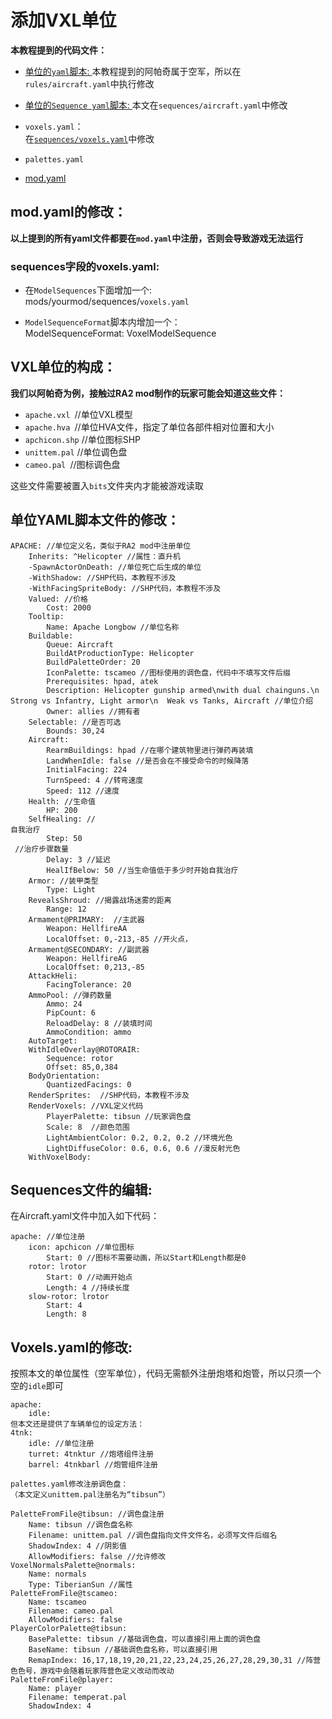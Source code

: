 # 添加VXL单位


**本教程提到的代码文件：**

- [单位的`yaml`脚本: ](#%e5%8d%95%e4%bd%8dyaml%e8%84%9a%e6%9c%ac%e6%96%87%e4%bb%b6%e7%9a%84%e4%bf%ae%e6%94%b9)
    本教程提到的阿帕奇属于空军，所以在 `rules/aircraft.yaml`中执行修改

- [单位的`Sequence yaml`脚本: ](#sequences%e6%96%87%e4%bb%b6%e7%9a%84%e7%bc%96%e8%be%91) 
    本文在`sequences/aircraft.yaml`中修改

- `voxels.yaml`：  
    在[`sequences/voxels.yaml`](#sequences%e5%ad%97%e6%ae%b5%e7%9a%84voxelsyaml)中修改
  
- `palettes.yaml`
  
- [mod.yaml](#modyaml%e7%9a%84%e4%bf%ae%e6%94%b9)

## mod.yaml的修改：

**以上提到的所有yaml文件都要在`mod.yaml`中注册，否则会导致游戏无法运行**

### sequences字段的voxels.yaml:

- 在`ModelSequences`下面增加一个:  
	mods/yourmod/sequences/`voxels.yaml`

- `ModelSequenceFormat`脚本内增加一个：  
    ModelSequenceFormat: VoxelModelSequence


## VXL单位的构成：

**我们以阿帕奇为例，接触过RA2 mod制作的玩家可能会知道这些文件：**

- `apache.vxl `//单位VXL模型
- `apache.hva `//单位HVA文件，指定了单位各部件相对位置和大小
- `apchicon.shp` //单位图标SHP
- `unittem.pal` //单位调色盘
- `cameo.pal `//图标调色盘

这些文件需要被置入`bits`文件夹内才能被游戏读取

## 单位YAML脚本文件的修改：

```
APACHE: //单位定义名，类似于RA2 mod中注册单位
	Inherits: ^Helicopter //属性：直升机
	-SpawnActorOnDeath: //单位死亡后生成的单位
	-WithShadow: //SHP代码，本教程不涉及
	-WithFacingSpriteBody: //SHP代码，本教程不涉及
	Valued: //价格
		Cost: 2000 
	Tooltip:
		Name: Apache Longbow //单位名称
	Buildable:
		Queue: Aircraft
		BuildAtProductionType: Helicopter
		BuildPaletteOrder: 20
		IconPalette: tscameo //图标使用的调色盘，代码中不填写文件后缀
		Prerequisites: hpad, atek
		Description: Helicopter gunship armed\nwith dual chainguns.\n  Strong vs Infantry, Light armor\n  Weak vs Tanks, Aircraft //单位介绍
		Owner: allies //拥有者
	Selectable: //是否可选
		Bounds: 30,24
	Aircraft:
		RearmBuildings: hpad //在哪个建筑物里进行弹药再装填
		LandWhenIdle: false //是否会在不接受命令的时候降落
		InitialFacing: 224  
		TurnSpeed: 4 //转弯速度
		Speed: 112 //速度
	Health: //生命值
		HP: 200
	SelfHealing: //
自我治疗
        Step: 50
 //治疗步骤数量
        Delay: 3 //延迟
        HealIfBelow: 50 //当生命值低于多少时开始自我治疗
	Armor: //装甲类型
		Type: Light
	RevealsShroud: //揭露战场迷雾的距离
		Range: 12
	Armament@PRIMARY:  //主武器
		Weapon: HellfireAA
		LocalOffset: 0,-213,-85 //开火点，
	Armament@SECONDARY: //副武器
		Weapon: HellfireAG
		LocalOffset: 0,213,-85
	AttackHeli: 
		FacingTolerance: 20
	AmmoPool: //弹药数量
		Ammo: 24
		PipCount: 6
		ReloadDelay: 8 //装填时间
		AmmoCondition: ammo
	AutoTarget: 
	WithIdleOverlay@ROTORAIR:
		Sequence: rotor
		Offset: 85,0,384
	BodyOrientation:
		QuantizedFacings: 0
	RenderSprites:  //SHP代码，本教程不涉及
	RenderVoxels: //VXL定义代码
		PlayerPalette: tibsun //玩家调色盘
		Scale: 8  //颜色范围
		LightAmbientColor: 0.2, 0.2, 0.2 //环境光色
		LightDiffuseColor: 0.6, 0.6, 0.6 //漫反射光色
	WithVoxelBody:
```

## Sequences文件的编辑:

在Aircraft.yaml文件中加入如下代码：

```
apache: //单位注册
	icon: apchicon //单位图标
		Start: 0 //图标不需要动画，所以Start和Length都是0
	rotor: lrotor
		Start: 0 //动画开始点
		Length: 4 //持续长度
	slow-rotor: lrotor
		Start: 4
		Length: 8
```

## Voxels.yaml的修改:

按照本文的单位属性（空军单位），代码无需额外注册炮塔和炮管，所以只须一个空的`idle`即可

```
apache:
	idle:
但本文还是提供了车辆单位的设定方法：
4tnk: 
	idle: //单位注册
	turret: 4tnktur //炮塔组件注册
	barrel: 4tnkbarl //炮管组件注册

palettes.yaml修改注册调色盘：
（本文定义unittem.pal注册名为“tibsun”）

PaletteFromFile@tibsun: //调色盘注册
	Name: tibsun //调色盘名称
	Filename: unittem.pal //调色盘指向文件文件名，必须写文件后缀名
	ShadowIndex: 4 //阴影值
	AllowModifiers: false //允许修改
VoxelNormalsPalette@normals:
	Name: normals 
	Type: TiberianSun //属性
PaletteFromFile@tscameo:
	Name: tscameo
	Filename: cameo.pal
	AllowModifiers: false
PlayerColorPalette@tibsun:
	BasePalette: tibsun //基础调色盘，可以直接引用上面的调色盘
	BaseName: tibsun //基础调色盘名称，可以直接引用
	RemapIndex: 16,17,18,19,20,21,22,23,24,25,26,27,28,29,30,31 //阵营色色号，游戏中会随着玩家阵营色定义改动而改动
PaletteFromFile@player:
	Name: player
	Filename: temperat.pal 
	ShadowIndex: 4
```